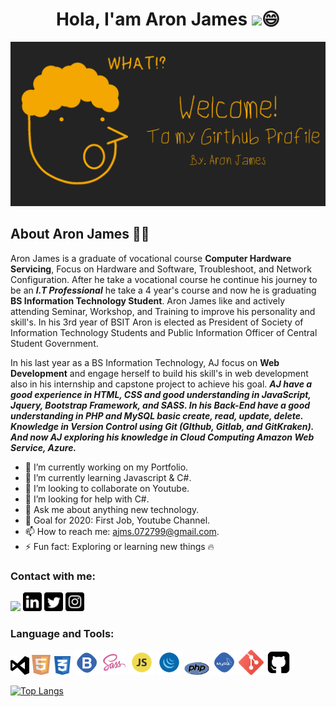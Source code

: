 # <center>Hola, I'am Aron James <img src="https://raw.githubusercontent.com/MartinHeinz/MartinHeinz/master/wave.gif" width="40">😄</center>

<img src="image/updated-banner.png">

## About Aron James 👨‍💻
Aron James is a graduate of vocational course **Computer Hardware Servicing**, Focus on Hardware and Software, Troubleshoot, and Network Configuration. After he take a vocational course he continue his journey to be an **_I.T Professional_** he take a 4 year's course and now he is graduating **BS Information Technology Student**. Aron James like and actively attending Seminar, Workshop, and Training to improve his personality and skill's. In his 3rd year of BSIT Aron is elected as President of Society of Information Technology Students and Public Information Officer of Central Student Government.

In his last year as a BS Information Technology, AJ focus on **Web Development** and engage herself to build his skill's in web development also in his internship and capstone project to achieve his goal. **_AJ have a good experience in HTML, CSS and good understanding in JavaScript, Jquery, Bootstrap Framework, and SASS. In his Back-End have a good understanding in PHP and MySQL basic create, read, update, delete. Knowledge in Version Control using Git (GIthub, Gitlab, and GitKraken). And now AJ exploring his knowledge in Cloud Computing Amazon Web Service, Azure._** 

- 🔭 I’m currently working on my Portfolio.
- 🌱 I’m currently learning Javascript & C#.
- 👯 I’m looking to collaborate on Youtube.
- 🤔 I’m looking for help with C#.
- 💬 Ask me about anything new technology.
- 🤗 Goal for 2020: First Job, Youtube Channel.
- 📫 How to reach me: <ajms.072799@gmail.com>.
- ⚡ Fun fact: Exploring or learning new things 🔥

### Contact with me:
[<image src="image/iconfinder_Rounded_Facebook_svg_5282541.svg" width="30">](https://www.facebook.com/aronjames27 "Facebook Profile") [<img src="image/iconfinder_Rounded_Linkedin2_svg_5282542.svg" width="30">](https://www.linkedin.com/in/ajmsdlsrys-dev/ "Linkedin Profile") [<img src="image/iconfinder_Rounded_Twitter5_svg_5282551.svg" width="30">](https://twitter.com/_ajmsdlsrys "Twitter Profile") [<img src="image/iconfinder_Rounded_Instagram_svg_5282544.svg" width="30">](https://www.instagram.com/_ajmsdlsrys/?hl=en "Instagram Profile")

### Language and Tools: 
<img src="image/iconfinder_windows-visual-studio_306167.svg" alt="Visual Studio Icon" width="30"> <img src="image/iconfinder_html5_245995.svg" alt="HTML5" width="30"> <img src="image/iconfinder_badge-css-3_317756.svg" alt="css3" width="30"> <img src="image/iconfinder_Bootstrap_682700.svg" alt="bootstrap" width="40"> <img src="image/iconfinder_288_Sass_logo_4375066.svg" alt="Sass" width="40"> <img src="image/iconfinder_code-programming-javascript-software-develop-command-language_652581.svg" alt="JavaScript" width="40"> <img src="image/iconfinder_code-programming-javascript-jquery-develop-framework-language_652582.svg" alt="jquery" width="40"> <img src="image/iconfinder_php-logo_1012812.svg" alt="PHP" width="40"> <img src="image/iconfinder_my_sql_682683.svg" alt="MySql" width="40"> <img src="image/iconfinder_social_media_social_media_logo_git_2993773.svg" alt="Git" width="40"> <img src="image/iconfinder_github-square_1608907.svg" alt="Github" width="40">

[![Top Langs](https://github-readme-stats.vercel.app/api/top-langs/?username=ajms072799&layout=compact)](https://github.com/anuraghazra/github-readme-stats)
